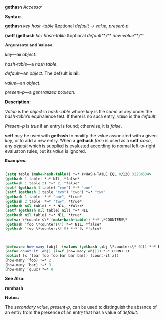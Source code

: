 **gethash** *Accessor* 



**Syntax:** 



**gethash** *key hash-table* &amp;optional *default → value, present-p* 



**(setf (gethash** *key hash-table* &amp;optional *default***)** *new-value***)** 



**Arguments and Values:** 



*key*—an *object*. 



*hash-table*—a *hash table*. 



*default*—an *object*. The default is **nil**. 



*value*—an *object*. 



*present-p*—a *generalized boolean*. 



**Description:** 



*Value* is the *object* in *hash-table* whose *key* is the *same* as *key* under the *hash-table*’s equivalence test. If there is no such entry, *value* is the *default*. 



*Present-p* is *true* if an entry is found; otherwise, it is *false*. 



**setf** may be used with **gethash** to modify the *value* associated with a given *key*, or to add a new entry. When a **gethash** *form* is used as a **setf** *place*, any *default* which is supplied is evaluated according to normal left-to-right evaluation rules, but its *value* is ignored. 



**Examples:**
```lisp
 
(setq table (make-hash-table)) *→* #<HASH-TABLE EQL 0/120 32206334> 
(gethash 1 table) *→* NIL, *false* 
(gethash 1 table 2) *→* 2, *false* 
(setf (gethash 1 table) "one") *→* "one" 
(setf (gethash 2 table "two") "two") *→* "two" 
(gethash 1 table) *→* "one", *true* 
(gethash 2 table) *→* "two", *true* 
(gethash nil table) *→* NIL, *false* 
(setf (gethash nil table) nil) *→* NIL 
(gethash nil table) *→* NIL, *true* 
(defvar \*counters\* (make-hash-table)) *→* \*COUNTERS\* 
(gethash ’foo \*counters\*) *→* NIL, *false* 
(gethash ’foo \*counters\* 0) *→* 0, *false* 

 
 
(defmacro how-many (obj) ‘(values (gethash ,obj \*counters\* 0))) *→* HOW-MANY 
(defun count-it (obj) (incf (how-many obj))) *→* COUNT-IT 
(dolist (x ’(bar foo foo bar bar baz)) (count-it x)) 
(how-many ’foo) *→* 2 
(how-many ’bar) *→* 3 
(how-many ’quux) *→* 0 

```
**See Also:** 



**remhash** 



**Notes:** 



The *secondary value*, *present-p*, can be used to distinguish the absence of an entry from the presence of an entry that has a value of *default*. 



